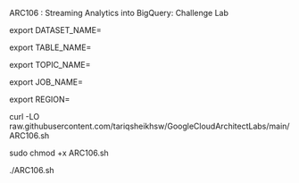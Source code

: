 ARC106 :  Streaming Analytics into BigQuery: Challenge Lab 

export DATASET_NAME=

export TABLE_NAME=

export TOPIC_NAME=

export JOB_NAME=

export REGION=

curl -LO raw.githubusercontent.com/tariqsheikhsw/GoogleCloudArchitectLabs/main/ARC106.sh

sudo chmod +x ARC106.sh

./ARC106.sh
